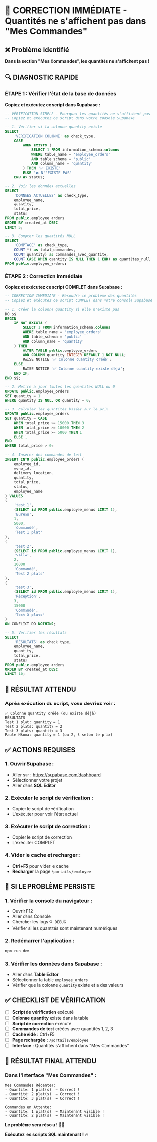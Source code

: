 # 🚨 CORRECTION IMMÉDIATE - Quantités ne s'affichent pas dans "Mes Commandes"

## ❌ Problème identifié

**Dans la section "Mes Commandes", les quantités ne s'affichent pas !**

## 🔍 DIAGNOSTIC RAPIDE

### **ÉTAPE 1 : Vérifier l'état de la base de données**

**Copiez et exécutez ce script dans Supabase :**

```sql
-- VÉRIFICATION SIMPLE - Pourquoi les quantités ne s'affichent pas
-- Copiez et exécutez ce script dans votre console Supabase

-- 1. Vérifier si la colonne quantity existe
SELECT 
    'VÉRIFICATION COLONNE' as check_type,
    CASE 
        WHEN EXISTS (
            SELECT 1 FROM information_schema.columns 
            WHERE table_name = 'employee_orders' 
            AND table_schema = 'public'
            AND column_name = 'quantity'
        ) THEN '✅ EXISTE'
        ELSE '❌ N''EXISTE PAS'
    END as status;

-- 2. Voir les données actuelles
SELECT 
    'DONNÉES ACTUELLES' as check_type,
    employee_name,
    quantity,
    total_price,
    status
FROM public.employee_orders
ORDER BY created_at DESC
LIMIT 5;

-- 3. Compter les quantités NULL
SELECT 
    'COMPTAGE' as check_type,
    COUNT(*) as total_commandes,
    COUNT(quantity) as commandes_avec_quantite,
    COUNT(CASE WHEN quantity IS NULL THEN 1 END) as quantites_null
FROM public.employee_orders;
```

### **ÉTAPE 2 : Correction immédiate**

**Copiez et exécutez ce script COMPLET dans Supabase :**

```sql
-- CORRECTION IMMÉDIATE - Résoudre le problème des quantités
-- Copiez et exécutez ce script COMPLET dans votre console Supabase

-- 1. Créer la colonne quantity si elle n'existe pas
DO $$
BEGIN
    IF NOT EXISTS (
        SELECT 1 FROM information_schema.columns 
        WHERE table_name = 'employee_orders' 
        AND table_schema = 'public'
        AND column_name = 'quantity'
    ) THEN
        ALTER TABLE public.employee_orders 
        ADD COLUMN quantity INTEGER DEFAULT 1 NOT NULL;
        RAISE NOTICE '✅ Colonne quantity créée';
    ELSE
        RAISE NOTICE '✅ Colonne quantity existe déjà';
    END IF;
END $$;

-- 2. Mettre à jour toutes les quantités NULL ou 0
UPDATE public.employee_orders 
SET quantity = 1 
WHERE quantity IS NULL OR quantity = 0;

-- 3. Calculer les quantités basées sur le prix
UPDATE public.employee_orders 
SET quantity = CASE 
    WHEN total_price >= 15000 THEN 3
    WHEN total_price >= 10000 THEN 2
    WHEN total_price >= 5000 THEN 1
    ELSE 1
END
WHERE total_price > 0;

-- 4. Insérer des commandes de test
INSERT INTO public.employee_orders (
    employee_id,
    menu_id,
    delivery_location,
    quantity,
    total_price,
    status,
    employee_name
) VALUES 
(
    'test-1',
    (SELECT id FROM public.employee_menus LIMIT 1),
    'Bureau',
    1,
    5000,
    'Commandé',
    'Test 1 plat'
),
(
    'test-2',
    (SELECT id FROM public.employee_menus LIMIT 1),
    'Salle',
    2,
    10000,
    'Commandé',
    'Test 2 plats'
),
(
    'test-3',
    (SELECT id FROM public.employee_menus LIMIT 1),
    'Réception',
    3,
    15000,
    'Commandé',
    'Test 3 plats'
)
ON CONFLICT DO NOTHING;

-- 5. Vérifier les résultats
SELECT 
    'RÉSULTATS' as check_type,
    employee_name,
    quantity,
    total_price,
    status
FROM public.employee_orders
ORDER BY created_at DESC
LIMIT 10;
```

## 🎯 RÉSULTAT ATTENDU

### **Après exécution du script, vous devriez voir :**

```
✅ Colonne quantity créée (ou existe déjà)
RÉSULTATS:
Test 1 plat: quantity = 1
Test 2 plats: quantity = 2  
Test 3 plats: quantity = 3
Paule Nkoma: quantity = 1 (ou 2, 3 selon le prix)
```

## ✅ ACTIONS REQUISES

### **1. Ouvrir Supabase :**
- Aller sur : https://supabase.com/dashboard
- Sélectionner votre projet
- Aller dans **SQL Editor**

### **2. Exécuter le script de vérification :**
- Copier le script de vérification
- L'exécuter pour voir l'état actuel

### **3. Exécuter le script de correction :**
- Copier le script de correction
- L'exécuter COMPLET

### **4. Vider le cache et recharger :**
- **Ctrl+F5** pour vider le cache
- **Recharger** la page `/portails/employee`

## 🚨 SI LE PROBLÈME PERSISTE

### **1. Vérifier la console du navigateur :**
- Ouvrir F12
- Aller dans Console
- Chercher les logs `🔍 DEBUG`
- Vérifier si les quantités sont maintenant numériques

### **2. Redémarrer l'application :**
```bash
npm run dev
```

### **3. Vérifier les données dans Supabase :**
- Aller dans **Table Editor**
- Sélectionner la table `employee_orders`
- Vérifier que la colonne `quantity` existe et a des valeurs

## ✅ CHECKLIST DE VÉRIFICATION

- [ ] **Script de vérification** exécuté
- [ ] **Colonne quantity** existe dans la table
- [ ] **Script de correction** exécuté
- [ ] **Commandes de test** créées avec quantités 1, 2, 3
- [ ] **Cache vidé** : Ctrl+F5
- [ ] **Page rechargée** : `/portails/employee`
- [ ] **Interface** : Quantités s'affichent dans "Mes Commandes"

## 🎉 RÉSULTAT FINAL ATTENDU

### **Dans l'interface "Mes Commandes" :**
```
Mes Commandes Récentes:
- Quantité: 1 plat(s)  ← Correct !
- Quantité: 2 plat(s)  ← Correct !
- Quantité: 3 plat(s)  ← Correct !

Commandes en Attente:
- Quantité: 1 plat(s)  ← Maintenant visible !
- Quantité: 2 plat(s)  ← Maintenant visible !
```

**Le problème sera résolu !** 🚀✅

**Exécutez les scripts SQL maintenant !** 🔥








